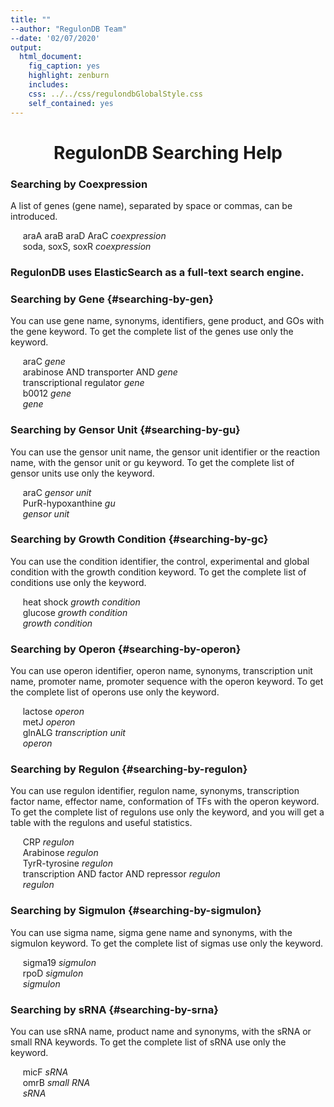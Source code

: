```yaml
---
title: ""
--author: "RegulonDB Team"
--date: '02/07/2020'
output:
  html_document:
    fig_caption: yes
    highlight: zenburn
    includes:
    css: ../../css/regulondbGlobalStyle.css
    self_contained: yes
---
```


<div style="text-align: center"> 
<h1>RegulonDB Searching Help</h1>
</div>



### Searching by Coexpression

A list of genes (gene name), separated by space or commas, can be introduced.            

&nbsp;&nbsp;&nbsp;&nbsp; araA araB araD AraC *coexpression*  
&nbsp;&nbsp;&nbsp;&nbsp; soda, soxS, soxR *coexpression*                



### RegulonDB uses ElasticSearch as a full-text search engine.



### Searching by Gene {#searching-by-gen}
You can use gene name, synonyms, identifiers, gene product, and GOs with the gene keyword. To get the complete list of the genes use only the keyword.            

&nbsp;&nbsp;&nbsp;&nbsp; araC *gene*  
&nbsp;&nbsp;&nbsp;&nbsp; arabinose AND transporter AND *gene*  
&nbsp;&nbsp;&nbsp;&nbsp; transcriptional regulator *gene*  
&nbsp;&nbsp;&nbsp;&nbsp; b0012 *gene*  
&nbsp;&nbsp;&nbsp;&nbsp; *gene*                




### Searching by Gensor Unit {#searching-by-gu}
You can use the gensor unit name, the gensor unit identifier or the reaction name, with the gensor unit or gu keyword. To get the complete list of gensor units use only the keyword.            

&nbsp;&nbsp;&nbsp;&nbsp; araC *gensor unit*  
&nbsp;&nbsp;&nbsp;&nbsp; PurR-hypoxanthine *gu*  
&nbsp;&nbsp;&nbsp;&nbsp; *gensor unit*               





### Searching by Growth Condition {#searching-by-gc}
You can use the condition identifier, the control, experimental and global condition with the growth condition keyword. To get the complete list of conditions use only the keyword.            

&nbsp;&nbsp;&nbsp;&nbsp; heat shock *growth condition*  
&nbsp;&nbsp;&nbsp;&nbsp; glucose *growth condition*  
&nbsp;&nbsp;&nbsp;&nbsp; *growth condition*                





### Searching by Operon {#searching-by-operon}
You can use operon identifier, operon name, synonyms, transcription unit name, promoter name, promoter sequence with the operon keyword. To get the complete list of operons use only the keyword.            

&nbsp;&nbsp;&nbsp;&nbsp; lactose *operon*  
&nbsp;&nbsp;&nbsp;&nbsp; metJ *operon*  
&nbsp;&nbsp;&nbsp;&nbsp; glnALG *transcription unit*  
&nbsp;&nbsp;&nbsp;&nbsp;  *operon*                





### Searching by Regulon {#searching-by-regulon}
You can use regulon identifier, regulon name, synonyms, transcription factor name, effector name, conformation of TFs with the operon keyword. To get the complete list of regulons use only the keyword, and you will get a table with the regulons and useful statistics.            

&nbsp;&nbsp;&nbsp;&nbsp; CRP *regulon*  
&nbsp;&nbsp;&nbsp;&nbsp; Arabinose *regulon*  
&nbsp;&nbsp;&nbsp;&nbsp; TyrR-tyrosine *regulon*  
&nbsp;&nbsp;&nbsp;&nbsp; transcription AND factor AND repressor *regulon*  
&nbsp;&nbsp;&nbsp;&nbsp; *regulon*                





### Searching by Sigmulon {#searching-by-sigmulon}
You can use sigma name, sigma gene name and synonyms, with the sigmulon keyword. To get the complete list of sigmas use only the keyword.            

&nbsp;&nbsp;&nbsp;&nbsp; sigma19 *sigmulon*  
&nbsp;&nbsp;&nbsp;&nbsp; rpoD *sigmulon*  
&nbsp;&nbsp;&nbsp;&nbsp; *sigmulon*                





### Searching by sRNA {#searching-by-srna}
You can use sRNA name, product name and synonyms, with the sRNA or small RNA keywords. To get the complete list of sRNA use only the keyword.            

&nbsp;&nbsp;&nbsp;&nbsp; micF *sRNA*  
&nbsp;&nbsp;&nbsp;&nbsp; omrB *small RNA*  
&nbsp;&nbsp;&nbsp;&nbsp; *sRNA*                